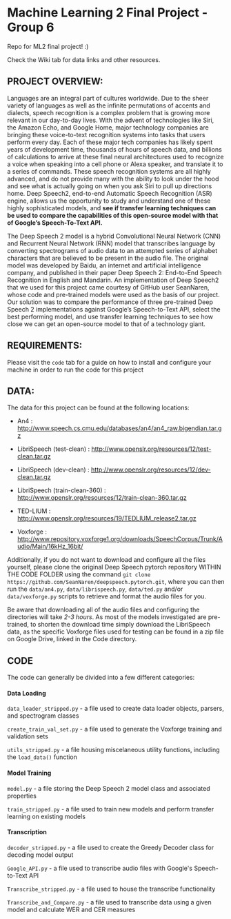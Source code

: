 # Machine Learning 2 Final Project - Group 6

Repo for ML2 final project! :) 

Check the Wiki tab for data links and other resources.

## PROJECT OVERVIEW:

Languages are an integral part of cultures worldwide. Due to the sheer variety of languages as well as the infinite permutations of accents and dialects, speech recognition is a complex problem that is growing more relevant in our day-to-day lives. With the advent of technologies like Siri, the Amazon Echo, and Google Home, major technology companies are bringing these voice-to-text recognition systems into tasks that users perform every day. Each of these major tech companies has likely spent years of development time, thousands of hours of speech data, and billions of calculations to arrive at these final neural architectures used to recognize a voice when speaking into a cell phone or Alexa speaker, and translate it to a series of commands. These speech recognition systems are all highly advanced, and do not provide many with the ability to look under the hood and see what is actually going on when you ask Siri to pull up directions home. Deep Speech2, end-to-end Automatic Speech Recognition (ASR) engine, allows us the opportunity to study and understand one of these highly sophisticated models, and **see if transfer learning techniques can be used to compare the capabilities of this open-source model with that of Google’s Speech-To-Text API.** 

The Deep Speech 2 model is a hybrid Convolutional Neural Network (CNN) and Recurrent Neural Network (RNN) model that transcribes language by converting spectrograms of audio data to an attempted series of alphabet characters that are believed to be present in the audio file. The original model was developed by Baidu, an internet and artificial intelligence company, and published in their paper Deep Speech 2: End-to-End Speech Recognition in English and Mandarin. An implementation of Deep Speech2 that we used for this project came courtesy of GitHub user SeanNaren, whose code and pre-trained models were used as the basis of our project. Our solution was to compare the performance of three pre-trained Deep Speech 2 implementations against Google’s Speech-to-Text API, select the best performing model, and use transfer learning techniques to see how close we can get an open-source model to that of a technology giant. 


## REQUIREMENTS:
Please visit the `code` tab for a guide on how to install and configure your machine in order to run the code for this project

## DATA: 
The data for this project can be found at the following locations:

- An4 : http://www.speech.cs.cmu.edu/databases/an4/an4_raw.bigendian.tar.gz

- LibriSpeech (test-clean) : http://www.openslr.org/resources/12/test-clean.tar.gz
- LibriSpeech (dev-clean) : http://www.openslr.org/resources/12/dev-clean.tar.gz
- LibriSpeech (train-clean-360) : http://www.openslr.org/resources/12/train-clean-360.tar.gz

- TED-LIUM : http://www.openslr.org/resources/19/TEDLIUM_release2.tar.gz

- Voxforge : http://www.repository.voxforge1.org/downloads/SpeechCorpus/Trunk/Audio/Main/16kHz_16bit/

Additionally, if you do not want to download and configure all the files yourself, please clone the original Deep Speech pytorch repository WITHIN THE CODE FOLDER using the command `git clone https://github.com/SeanNaren/deepspeech.pytorch.git`, where you can then run the `data/an4.py`, `data/librispeech.py`, `data/ted.py` and/or `data/voxforge.py` scripts to retrieve and format the audio files for you.

Be aware that downloading all of the audio files and configuring the directories will take _2-3 hours_. As most of the models investigated are pre-trained, to shorten the download time simply download the LibriSpeech data, as the specific Voxforge files used for testing can be found in a zip file on Google Drive, linked in the Code directory. 

## CODE

The code can generally be divided into a few different categories:

#### Data Loading

`data_loader_stripped.py` - a file used to create data loader objects, parsers, and spectrogram classes

`create_train_val_set.py` - a file used to generate the Voxforge training and validation sets

`utils_stripped.py` - a file housing miscelaneous utility functions, including the `load_data()` function

#### Model Training

`model.py` - a file storing the Deep Speech 2 model class and associated properties

`train_stripped.py` - a file used to train new models and perform transfer learning on existing models

#### Transcription

`decoder_stripped.py` - a file used to create the Greedy Decoder class for decoding model output

`Google_API.py` - a file used to transcribe audio files with Google's Speech-to-Text API

`Transcribe_stripped.py` - a file used to house the transcribe functionality

`Transcribe_and_Compare.py` - a file used to transcribe data using a given model and calculate WER and CER measures
